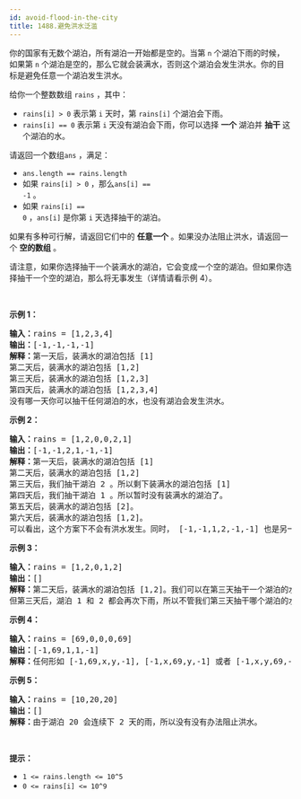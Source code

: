 ```yaml
---
id: avoid-flood-in-the-city
title: 1488.避免洪水泛滥
---
```

你的国家有无数个湖泊，所有湖泊一开始都是空的。当第 <code>n</code> 个湖泊下雨的时候，如果第 <code>n</code> 个湖泊是空的，那么它就会装满水，否则这个湖泊会发生洪水。你的目标是避免任意一个湖泊发生洪水。

给你一个整数数组 <code>rains</code> ，其中：


- <code>rains[i] &gt; 0</code> 表示第 <code>i</code> 天时，第 <code>rains[i]</code> 个湖泊会下雨。
- <code>rains[i] == 0</code> 表示第 <code>i</code> 天没有湖泊会下雨，你可以选择 **一个** 湖泊并 **抽干** 这个湖泊的水。

请返回一个数组<code>ans</code> ，满足：


- <code>ans.length == rains.length</code>
- 如果 <code>rains[i] &gt; 0</code> ，那么<code>ans[i] == -1</code> 。
- 如果 <code>rains[i] == 0</code> ，<code>ans[i]</code> 是你第 <code>i</code> 天选择抽干的湖泊。

如果有多种可行解，请返回它们中的 **任意一个** 。如果没办法阻止洪水，请返回一个 **空的数组** 。

请注意，如果你选择抽干一个装满水的湖泊，它会变成一个空的湖泊。但如果你选择抽干一个空的湖泊，那么将无事发生（详情请看示例 4）。

 

**示例 1：**


<pre><strong>输入：</strong>rains = [1,2,3,4]<br/><strong>输出：</strong>[-1,-1,-1,-1]<br/><strong>解释：</strong>第一天后，装满水的湖泊包括 [1]<br/>第二天后，装满水的湖泊包括 [1,2]<br/>第三天后，装满水的湖泊包括 [1,2,3]<br/>第四天后，装满水的湖泊包括 [1,2,3,4]<br/>没有哪一天你可以抽干任何湖泊的水，也没有湖泊会发生洪水。<br/></pre>

**示例 2：**


<pre><strong>输入：</strong>rains = [1,2,0,0,2,1]<br/><strong>输出：</strong>[-1,-1,2,1,-1,-1]<br/><strong>解释：</strong>第一天后，装满水的湖泊包括 [1]<br/>第二天后，装满水的湖泊包括 [1,2]<br/>第三天后，我们抽干湖泊 2 。所以剩下装满水的湖泊包括 [1]<br/>第四天后，我们抽干湖泊 1 。所以暂时没有装满水的湖泊了。<br/>第五天后，装满水的湖泊包括 [2]。<br/>第六天后，装满水的湖泊包括 [1,2]。<br/>可以看出，这个方案下不会有洪水发生。同时， [-1,-1,1,2,-1,-1] 也是另一个可行的没有洪水的方案。<br/></pre>

**示例 3：**


<pre><strong>输入：</strong>rains = [1,2,0,1,2]<br/><strong>输出：</strong>[]<br/><strong>解释：</strong>第二天后，装满水的湖泊包括 [1,2]。我们可以在第三天抽干一个湖泊的水。<br/>但第三天后，湖泊 1 和 2 都会再次下雨，所以不管我们第三天抽干哪个湖泊的水，另一个湖泊都会发生洪水。<br/></pre>

**示例 4：**


<pre><strong>输入：</strong>rains = [69,0,0,0,69]<br/><strong>输出：</strong>[-1,69,1,1,-1]<br/><strong>解释：</strong>任何形如 [-1,69,x,y,-1], [-1,x,69,y,-1] 或者 [-1,x,y,69,-1] 都是可行的解，其中 1 &lt;= x,y &lt;= 10^9<br/></pre>

**示例 5：**


<pre><strong>输入：</strong>rains = [10,20,20]<br/><strong>输出：</strong>[]<br/><strong>解释：</strong>由于湖泊 20 会连续下 2 天的雨，所以没有没有办法阻止洪水。<br/></pre>

 

**提示：**


- <code>1 &lt;= rains.length &lt;= 10^5</code>
- <code>0 &lt;= rains[i] &lt;= 10^9</code>
